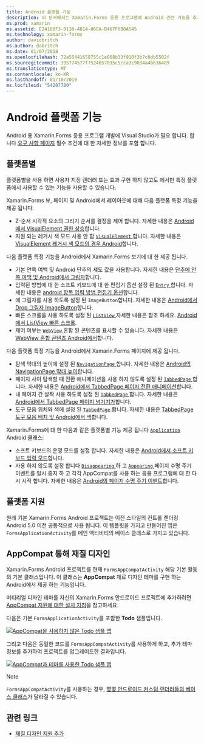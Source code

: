 ```yaml
---
title: Android 플랫폼 기능
description: 이 문서에서는 Xamarin.Forms 응용 프로그램에 Android 관련 기능을 추가 하는 방법에 설명 합니다.
ms.prod: xamarin
ms.assetid: E24168F3-0138-4814-86EA-B467F6B8A545
ms.technology: xamarin-forms
author: davidbritch
ms.author: dabritch
ms.date: 01/07/2018
ms.openlocfilehash: 72a55441658755c1e068b33f910f3b7c0db5502f
ms.sourcegitcommit: 395774577f7524b57035c5cca3c9034a4b636489
ms.translationtype: MT
ms.contentlocale: ko-KR
ms.lasthandoff: 01/10/2019
ms.locfileid: "54207780"
---
```

# <a name="android-platform-features"></a>Android 플랫폼 기능

Android 용 Xamarin.Forms 응용 프로그램 개발에 Visual Studio가 필요 합니다. 합니다 [요구 사항 페이지](~/xamarin-forms/get-started/installation.md) 필수 조건에 대 한 자세한 정보를 포함 합니다.

## <a name="platform-specifics"></a>플랫폼별

플랫폼별을 사용 하면 사용자 지정 렌더러 또는 효과 구현 하지 않고도 에서만 특정 플랫폼에서 사용할 수 있는 기능을 사용할 수 있습니다.

Xamarin.Forms 뷰, 페이지 및 Android에서 레이아웃에 대해 다음 플랫폼 특정 기능을 제공 됩니다.

- Z-순서 시각적 요소의 그리기 순서를 결정을 제어 합니다. 자세한 내용은 [Android에서 VisualElement 권한 상승](visualelement-elevation.md)합니다.
- 지원 되는 레거시 색 모드 사용 안 함 [ `VisualElement` ](xref:Xamarin.Forms.VisualElement)합니다. 자세한 내용은 [VisualElement 레거시 색 모드의 경우 Android](legacy-color-mode.md)합니다.

다음 플랫폼 특정 기능을 Android에서 Xamarin.Forms 보기에 대 한 제공 됩니다.

- 기본 안쪽 여백 및 Android 단추의 섀도 값을 사용합니다. 자세한 내용은 [단추에 안쪽 여백 및 Android에서 그림자](button-padding-shadow.md)합니다.
- 입력된 방법에 대 한 소프트 키보드에 대 한 편집기 옵션 설정 된 [ `Entry` ](xref:Xamarin.Forms.Entry)합니다. 자세한 내용은 [android 항목 입력 방법 편집기 옵션](entry-ime-options.md)합니다.
- 에 그림자를 사용 하도록 설정 된 `ImageButton`합니다. 자세한 내용은 [Android에서 Drop 그림자 ImageButton](imagebutton-drop-shadow.md)합니다.
- 빠른 스크롤을 사용 하도록 설정 된 [ `ListView` ](xref:Xamarin.Forms.ListView) 자세한 내용은 참조 하세요. [Android에서 ListView 빠른 스크롤](listview-fast-scrolling.md).
- 제어 여부는 [ `WebView` ](xref:Xamarin.Forms.WebView) 혼합 된 콘텐츠를 표시할 수 있습니다. 자세한 내용은 [WebView 혼합 콘텐츠 Android에서](webview-mixed-content.md)합니다.

다음 플랫폼 특정 기능을 Android에서 Xamarin.Forms 페이지에 제공 됩니다.

- 탐색 막대의 높이에 설정 된 [ `NavigationPage` ](xref:Xamarin.Forms.NavigationPage)합니다. 자세한 내용은 [Android의 NavigationPage 막대 높이](navigationpage-bar-height.md)합니다.
- 페이지 사이 탐색할 때 전환 애니메이션을 사용 하지 않도록 설정 된 [ `TabbedPage` ](xref:Xamarin.Forms.TabbedPage)합니다. 자세한 내용은 [Android에서 TabbedPage 페이지 전환 애니메이션](tabbedpage-transition-animations.md)합니다.
- 내 페이지 간 살짝 사용 하도록 설정 된 [ `TabbedPage` ](xref:Xamarin.Forms.TabbedPage)합니다. 자세한 내용은 [Android에서 TabbedPage 페이지 넘기기가](tabbedpage-page-swiping.md)합니다.
- 도구 모음 위치와 색에 설정 된 [ `TabbedPage` ](xref:Xamarin.Forms.TabbedPage)합니다. 자세한 내용은 [TabbedPage 도구 모음 배치 및 Android에서 색](tabbedpage-toolbar-placement-color.md)합니다.

Xamarin.Forms에 대 한 다음과 같은 플랫폼별 기능 제공 됩니다 [ `Application` ](xref:Xamarin.Forms.Application) Android 클래스:

- 소프트 키보드의 운영 모드를 설정 합니다. 자세한 내용은 [Android에서 소프트 키보드 입력 모드](soft-keyboard-input-mode.md)합니다.
- 사용 하지 않도록 설정 합니다 [ `Disappearing` ](xref:Xamarin.Forms.Page.Appearing) 하 고 [ `Appearing` ](xref:Xamarin.Forms.Page.Appearing) 페이지 수명 주기 이벤트를 일시 중지 하 고 각각 AppCompat를 사용 하는 응용 프로그램에 대 한 다시 시작 합니다. 자세한 내용은 [Android의 페이지 수명 주기 이벤트](page-lifecycle-events.md)합니다.

## <a name="platform-support"></a>플랫폼 지원

원래 기본 Xamarin.Forms Android 프로젝트는 이전 스타일의 컨트롤 렌더링 Android 5.0 이전 공통적으로 사용 됩니다. 이 템플릿을 가지고 만들어진 앱은 `FormsApplicationActivity`를 메인 액티비티의 베이스 클래스로 가지고 있습니다.

## <a name="material-design-via-appcompat"></a>AppCompat 통해 재질 디자인

Xamarin.Forms Android 프로젝트를 현재 `FormsAppCompatActivity` 해당 기본 활동의 기본 클래스입니다. 이 클래스는 **AppCompat** 재료 디자인 테마를 구현 하는 Android에서 제공 하는 기능입니다.

머티리얼 디자인 테마를 자신의 Xamarin.Forms 안드로이드 프로젝트에 추가하려면 [AppCompat 지원에 대한 설치 지침](appcompat-material-design.md)을 참고하세요.

다음은 기본 `FormsApplicationActivity`를 포함한 **Todo** 샘플입니다.

[![](images/before-appcompat-sml.png "AppCompat을 사용하지 않은 Todo 샘플 앱")](images/before-appcompat.png#lightbox "AppCompat 없이 Todo 샘플 응용 프로그램")


그리고 다음은 동일한 코드를 `FormsAppCompatActivity`를 사용하게 하고, 추가 테마 정보를 추가하여 프로젝트를 업그레이드한 결과입니다.

[![](images/post-appcompat-sml.png "AppCompat과 테마를 사용한 Todo 샘플 앱")](images/post-appcompat.png#lightbox "AppCompat 및 테마 설정 Todo 샘플 응용 프로그램")

> [!NOTE]
> `FormsAppCompatActivity`를 사용하는 경우, [몇몇 안드로이드 커스텀 랜더러들의 베이스 클래스](~/xamarin-forms/app-fundamentals/custom-renderer/renderers.md)가 달라질 수 있습니다.

## <a name="related-links"></a>관련 링크

- [재질 디자인 지원 추가](appcompat-material-design.md)
